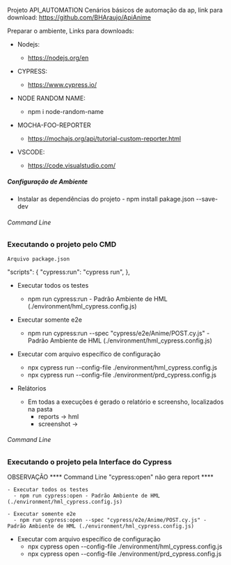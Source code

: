Projeto API_AUTOMATION
    Cenários básicos de automação da ap, link para download: https://github.com/BHAraujo/ApiAnime

Preparar o ambiente, Links para downloads:
  - Nodejs:
      - https://nodejs.org/en

  - CYPRESS: 
     - https://www.cypress.io/

  - NODE RANDOM NAME: 
     - npm i node-random-name     

  - MOCHA-FOO-REPORTER
    - https://mochajs.org/api/tutorial-custom-reporter.html     

  - VSCODE: 
     - https://code.visualstudio.com/


##### Configuração de Ambiente ##### 
   - Instalar as dependências do projeto 
    - npm install pakage.json --save-dev

###### Command Line ######
### Executando o projeto pelo CMD ###
    Arquivo package.json
 "scripts": {
    "cypress:run": "cypress run",
             },

   - Executar todos os testes 
      - npm run cypress:run - Padrão Ambiente de HML (./environment/hml_cypress.config.js)


   - Executar somente e2e
      - npm run cypress:run --spec "cypress/e2e/Anime/POST.cy.js" - Padrão Ambiente de HML (./environment/hml_cypress.config.js)


   - Executar com arquivo específico de configuração  
       - npx cypress run --config-file ./environment/hml_cypress.config.js
       - npx cypress run --config-file ./environment/prd_cypress.config.js

   - Relátorios
     - Em todas a execuções é gerado o relatório e screensho, localizados na pasta
        - reports -> hml
        - screenshot ->
    

###### Command Line ######
### Executando o projeto pela Interface do Cypress

OBSERVAÇÃO
   **** Command Line "cypress:open" não gera report **** 

    - Executar todos os testes 
      - npm run cypress:open - Padrão Ambiente de HML (./environment/hml_cypress.config.js)

    - Executar somente e2e
      - npm run cypress:open --spec "cypress/e2e/Anime/POST.cy.js" - Padrão Ambiente de HML (./environment/hml_cypress.config.js)

   - Executar com arquivo específico de configuração  
       - npx cypress open --config-file ./environment/hml_cypress.config.js
       - npx cypress open --config-file ./environment/prd_cypress.config.js  

